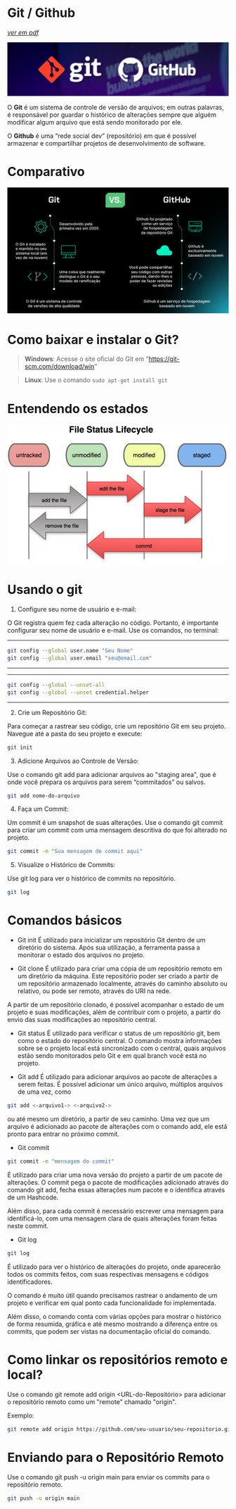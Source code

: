 # Git / Github 
[*ver em pdf*](https://mmamorim.github.io/webdev-24-2/git-github.pdf)

![](./assets/git-hub.png)

O **Git** é um sistema de controle de versão de arquivos; em outras palavras, é responsável por guardar o histórico de alterações sempre que alguém modificar algum arquivo que está sendo monitorado por ele.

O **Github** é uma “rede social dev” (repositório) em que é possível armazenar e compartilhar projetos de desenvolvimento de software.

# Comparativo

![](./assets/comparativo-git-github.png)

# Como baixar e instalar o Git?

> **Windows**:  Acesse o site oficial do Git em "https://git-scm.com/download/win"
 
> **Linux**:  Use o comando ```sudo apt-get install git```


# Entendendo os estados

![](./assets/states.png)

# Usando o git

1. Configure seu nome de usuário e e-mail:

O Git registra quem fez cada alteração no código. Portanto, é importante configurar seu nome de usuário e e-mail. Use os comandos, no terminal:

---
~~~bash
git config --global user.name "Seu Nome"
git config --global user.email "seu@email.com"
~~~
---

---
~~~bash
git config --global --unset-all
git config --global --unset credential.helper
~~~
---

2. Crie um Repositório Git:

Para começar a rastrear seu código, crie um repositório Git em seu projeto. Navegue até a pasta do seu projeto e execute:

~~~bash
git init
~~~

3. Adicione Arquivos ao Controle de Versão:

Use o comando git add para adicionar arquivos ao "staging area", que é onde você prepara os arquivos para serem “commitados” ou salvos.

~~~bash
git add nome-do-arquivo
~~~

4. Faça um Commit:

Um commit é um snapshot de suas alterações. Use o comando git commit para criar um commit com uma mensagem descritiva do que foi alterado no projeto.

~~~bash
git commit -m "Sua mensagem de commit aqui"
~~~

5. Visualize o Histórico de Commits:

Use git log para ver o histórico de commits no repositório.

~~~bash
git log
~~~

# Comandos básicos

* Git init
É utilizado para inicializar um repositório Git dentro de um diretório do sistema. Após sua utilização, a ferramenta passa a monitorar o estado dos arquivos no projeto.

* Git clone
É utilizado para criar uma cópia de um repositório remoto em um diretório da máquina. Este repositório poder ser criado a partir de um repositório armazenado localmente, através do caminho absoluto ou relativo, ou pode ser remoto, através do URI na rede.

A partir de um repositório clonado, é possível acompanhar o estado de um projeto e suas modificações, além de contribuir com o projeto, a partir do envio das suas modificações ao repositório central.

* Git status
É utilizado para verificar o status de um repositório git, bem como o estado do repositório central. O comando mostra informações sobre se o projeto local está sincronizado com o central, quais arquivos estão sendo monitorados pelo Git e em qual branch você está no projeto.

* Git add
É utilizado para adicionar arquivos ao pacote de alterações a serem feitas. É possível adicionar um único arquivo, múltiplos arquivos de uma vez, como 
~~~bash 
git add <-arquivo1-> <-arquivo2->
~~~

ou até mesmo um diretório, a partir de seu caminho. Uma vez que um arquivo é adicionado ao pacote de alterações com o comando add, ele está pronto para entrar no próximo commit.

* Git commit
~~~bash
git commit -m "mensagem do commit"
~~~

É utilizado para criar uma nova versão do projeto a partir de um pacote de alterações. O commit pega o pacote de modificações adicionado através do comando git add, fecha essas alterações num pacote e o identifica através de um Hashcode.

Além disso, para cada commit é necessário escrever uma mensagem para identificá-lo, com uma mensagem clara de quais alterações foram feitas neste commit.

* Git log
~~~bash
git log
~~~

É utilizado para ver o histórico de alterações do projeto, onde aparecerão todos os commits feitos, com suas respectivas mensagens e códigos identificadores.

O comando é muito útil quando precisamos rastrear o andamento de um projeto e verificar em qual ponto cada funcionalidade foi implementada.

Além disso, o comando conta com várias opções para mostrar o histórico de forma resumida, gráfica e até mesmo mostrando a diferença entre os commits, que podem ser vistas na documentação oficial do comando.

# Como linkar os repositórios remoto e local?

Use o comando git remote add origin <URL-do-Repositório> para adicionar o repositório remoto como um "remote" chamado "origin".

Exemplo:

~~~bash
git remote add origin https://github.com/seu-usuario/seu-repositorio.git
~~~

# Enviando para o Repositório Remoto

Use o comando git push -u origin main para enviar os commits para o repositório remoto.

~~~bash
git push -u origin main
~~~